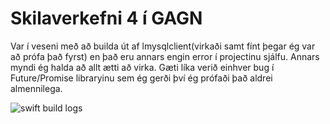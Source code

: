 # Skilaverkefni 4 í GAGN

Var í veseni með að builda út af lmysqlclient(virkaði samt fínt þegar ég var að prófa það fyrst) en það eru annars engin error í projectinu sjálfu.  Annars myndi ég halda að allt ætti að virka.  Gæti líka verið einhver bug í Future/Promise libraryinu sem ég gerði því ég prófaði það aldrei almennilega.

![swift build logs](https://files.gudmunduro.com/gagn4build.png)
